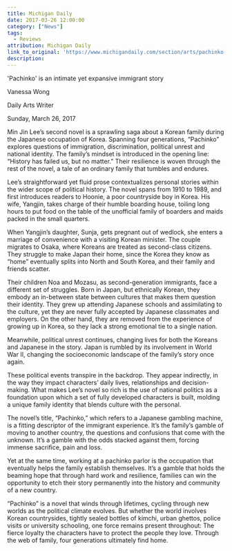 ```yaml
---
title: Michigan Daily
date: 2017-03-26 12:00:00
category: ["News"]
tags:
  - Reviews
attribution: Michigan Daily
link_to_original: 'https://www.michigandaily.com/section/arts/pachinko-book-review'
description:
---
```



'Pachinko' is an intimate yet expansive immigrant story

Vanessa Wong

Daily Arts Writer

Sunday, March 26, 2017

Min Jin Lee’s second novel is a sprawling saga about a Korean family during the Japanese occupation of Korea. Spanning four generations, “Pachinko” explores questions of immigration, discrimination, political unrest and national identity. The family’s mindset is introduced in the opening line: “History has failed us, but no matter.” Their resilience is woven through the rest of the novel, a tale of an ordinary family that tumbles and endures.

Lee’s straightforward yet fluid prose contextualizes personal stories within the wider scope of political history. The novel spans from 1910 to 1989, and first introduces readers to Hoonie, a poor countryside boy in Korea. His wife, Yangjin, takes charge of their humble boarding house, toiling long hours to put food on the table of the unofficial family of boarders and maids packed in the small quarters.

When Yangjin’s daughter, Sunja, gets pregnant out of wedlock, she enters a marriage of convenience with a visiting Korean minister. The couple migrates to Osaka, where Koreans are treated as second-class citizens. They struggle to make Japan their home, since the Korea they know as “home” eventually splits into North and South Korea, and their family and friends scatter.

Their children Noa and Mozasu, as second-generation immigrants, face a different set of struggles. Born in Japan, but ethnically Korean, they embody an in-between state between cultures that makes them question their identity. They grew up attending Japanese schools and assimilating to the culture, yet they are never fully accepted by Japanese classmates and employers. On the other hand, they are removed from the experience of growing up in Korea, so they lack a strong emotional tie to a single nation.

Meanwhile, political unrest continues, changing lives for both the Koreans and Japanese in the story. Japan is rumbled by its involvement in World War II, changing the socioeconomic landscape of the family’s story once again.

These political events transpire in the backdrop. They appear indirectly, in the way they impact characters’ daily lives, relationships and decision-making. What makes Lee’s novel so rich is the use of national politics as a foundation upon which a set of fully developed characters is built, molding a unique family identity that blends culture with the personal.

The novel’s title, “Pachinko,” which refers to a Japanese gambling machine, is a fitting descriptor of the immigrant experience. It’s the family’s gamble of moving to another country, the questions and confusions that come with the unknown. It’s a gamble with the odds stacked against them, forcing immense sacrifice, pain and loss.

Yet at the same time, working at a pachinko parlor is the occupation that eventually helps the family establish themselves. It’s a gamble that holds the beaming hope that through hard work and resilience, families can win the opportunity to etch their story permanently into the history and community of a new country.

“Pachinko” is a novel that winds through lifetimes, cycling through new worlds as the political climate evolves. But whether the world involves Korean countrysides, tightly sealed bottles of kimchi, urban ghettos, police visits or university schooling, one force remains present throughout: The fierce loyalty the characters have to protect the people they love. Through the web of family, four generations ultimately find home.